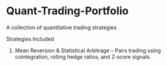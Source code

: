 # Quant-Trading-Portfolio
A collection of quantitative trading strategies

Strategies Included
1. Mean Reversion & Statistical Arbitrage – Pairs trading using cointegration, rolling hedge ratios, and Z-score signals.
  
